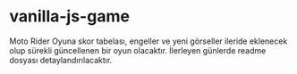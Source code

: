 # vanilla-js-game
Moto Rider
Oyuna skor tabelası, engeller ve yeni görseller ileride eklenecek olup sürekli güncellenen bir oyun olacaktır.
İlerleyen günlerde readme dosyası detaylandırılacaktır.
